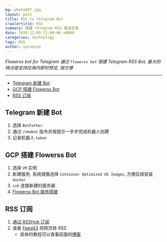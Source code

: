```yaml
---
bg: photo047.jpg
layout: post
title: RSS to Telegram Bot
crawlertitle: RSS
summary: 搭建 Telegram RSS 推送信息
date: 2020-12-09 21:00:00 +0800
categories: technology
tags: RSS
author: vpromise
---
```


*Flowerss bot for Telagram  通过 `flowerss bot` 搭建 Telegram RSS Bot, 最大的特点是支持应用内即时预览, 很方便*

---

- [Telegram 新建 Bot](#telegram-新建-bot)
- [GCP 搭建 Flowerss Bot](#gcp-搭建-flowerss-bot)
- [RSS 订阅](#rss-订阅)

## Telegram 新建 Bot

1. 选择 `BotFather`
2. 通过 `/newbot` 指令并按提示一步步完成机器人创建
3. 记录机器人 `token`

## GCP 搭建 Flowerss Bot

1. 选择 `VM` 实例
2. 新建服务, 系统镜像选择 `Container Optimized OS Images`, 方便后续安装 `docker`
3. `ssh` 连接新建的服务器
4. [Flowerss Bot 服务搭建](https://flowerss-bot.now.sh/#/install?id=docker-%e9%83%a8%e7%bd%b2)

## RSS 订阅

1. [通过 RSSHub 订阅](https://docs.rsshub.app/)
2. 或者 [Feed43](https://feed43.com/) 将网页转 RSS
   - 具体的教程可以查看前面的[博客](https://vpromise.github.io/tech/03-IFTTT/)